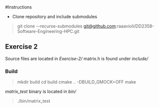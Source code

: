 #Instructions

- Clone repository and include submodules
> git clone --recurse-submodules git@github.com:raaavioli/DD2358-Software-Engineering-HPC.git

## Exercise 2
Source files are located in *Exercise-2/*
matrix.h is found under *include/*
### Build
> mkdir build
> cd build
> cmake .. -DBUILD_GMOCK=OFF
> make

*matrix_test* binary is located in *bin/*
> ./bin/matrix_test


